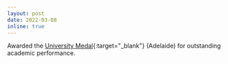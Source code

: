 ```yaml
---
layout: post
date: 2022-03-08
inline: true
---
```


Awarded the [University Medal](https://www.adelaide.edu.au/student/graduations/university-medals){:target="\_blank"} (Adelaide) for outstanding academic performance.
